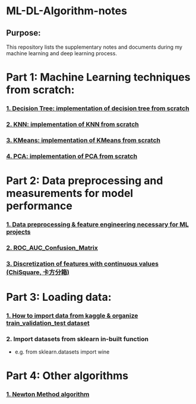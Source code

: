 # ML-DL-Algorithm-notes
## Purpose:
This repository lists the supplementary notes and documents during my machine learning and deep learning process.

# Part 1: Machine Learning techniques from scratch:
### [1. Decision Tree: implementation of decision tree from scratch ](https://github.com/xslittlemaggie/Other-ML-DL-Algorithm-notes/blob/master/Decision_Tree_from_scratch_to_complete.ipynb)

### [2. KNN: implementation of KNN from scratch](https://github.com/xslittlemaggie/Other-ML-DL-Algorithm-notes/blob/master/KNN-supervised_Learning_from%20scratch%20.ipynb)

### [3. KMeans: implementation of KMeans from scratch](https://github.com/xslittlemaggie/Other-ML-DL-Algorithm-notes/blob/master/K-%20Means%20from%20scratch.ipynb)

### [4. PCA: implementation of PCA from scratch](https://github.com/xslittlemaggie/Other-ML-DL-Algorithm-notes/blob/master/PCA%20from%20scratch.ipynb)

# Part 2: Data preprocessing and measurements for model performance
### [1. Data preprocessing & feature engineering necessary for ML projects](https://github.com/xslittlemaggie/Other-ML-DL-Algorithm-notes/blob/master/Data_Preprocessing_%26_Feature_Engineering.ipynb)

### [2. ROC_AUC_Confusion_Matrix](https://github.com/xslittlemaggie/Other-ML-DL-Algorithm-notes/blob/master/ROC_AUC_Confusion_Matrix.ipynb)

### [3. Discretization of features with continuous values (ChiSquare, 卡方分箱)](https://github.com/xslittlemaggie/Other-ML-DL-Algorithm-notes/blob/master/%E5%8D%A1%E6%96%B9%E5%88%86%E7%AE%B1.ipynb)

# Part 3: Loading data:
### [1. How to import data from kaggle & organize train_validation_test dataset](https://github.com/xslittlemaggie/Other-ML-DL-Algorithm-notes/blob/master/How_to_import_data_from_Kaggle_%26_organize_train_validation_test_folders.ipynb)
### 2. Import datasets from sklearn in-built function
- e.g. from sklearn.datasets import wine

# Part 4: Other algorithms
### [1. Newton Method algorithm](https://github.com/xslittlemaggie/Other-ML-DL-Algorithm-notes/blob/master/Newton_Method.ipynb)

